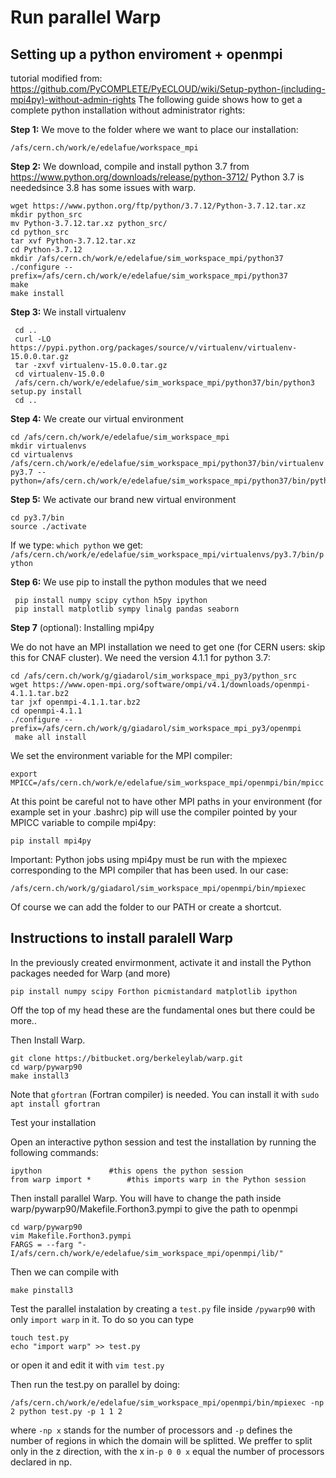 # Run parallel Warp
## Setting up a python enviroment + openmpi
tutorial modified from: https://github.com/PyCOMPLETE/PyECLOUD/wiki/Setup-python-(including-mpi4py)-without-admin-rights 
The following guide shows how to get a complete python installation without administrator rights:

**Step 1:** We move to the folder where we want to place our installation:

```
/afs/cern.ch/work/e/edelafue/workspace_mpi
```

**Step 2:** We download, compile and install python 3.7 from
https://www.python.org/downloads/release/python-3712/ Python 3.7 is neededsince 3.8 has some issues with warp.

```
wget https://www.python.org/ftp/python/3.7.12/Python-3.7.12.tar.xz
mkdir python_src
mv Python-3.7.12.tar.xz python_src/
cd python_src
tar xvf Python-3.7.12.tar.xz 
cd Python-3.7.12
mkdir /afs/cern.ch/work/e/edelafue/sim_workspace_mpi/python37
./configure --prefix=/afs/cern.ch/work/e/edelafue/sim_workspace_mpi/python37
make
make install
```

**Step 3:** We install virtualenv

```
 cd ..
 curl -LO https://pypi.python.org/packages/source/v/virtualenv/virtualenv-15.0.0.tar.gz
 tar -zxvf virtualenv-15.0.0.tar.gz
 cd virtualenv-15.0.0
 /afs/cern.ch/work/e/edelafue/sim_workspace_mpi/python37/bin/python3 setup.py install
 cd ..
```

**Step 4:** We create our virtual environment

```
cd /afs/cern.ch/work/e/edelafue/sim_workspace_mpi
mkdir virtualenvs
cd virtualenvs
/afs/cern.ch/work/e/edelafue/sim_workspace_mpi/python37/bin/virtualenv py3.7 --python=/afs/cern.ch/work/e/edelafue/sim_workspace_mpi/python37/bin/python3
```

**Step 5:** We activate our brand new virtual environment

```
cd py3.7/bin
source ./activate
```

If we type: `which python` we get:
`/afs/cern.ch/work/e/edelafue/sim_workspace_mpi/virtualenvs/py3.7/bin/python`

**Step 6:** We use pip to install the python modules that we need

```
 pip install numpy scipy cython h5py ipython
 pip install matplotlib sympy linalg pandas seaborn
```

**Step 7** (optional): Installing mpi4py

We do not have an MPI installation we need to get one (for CERN users: skip this for CNAF cluster). We need the version 4.1.1 for python 3.7:

```
cd /afs/cern.ch/work/g/giadarol/sim_workspace_mpi_py3/python_src
wget https://www.open-mpi.org/software/ompi/v4.1/downloads/openmpi-4.1.1.tar.bz2
tar jxf openmpi-4.1.1.tar.bz2
cd openmpi-4.1.1
./configure --prefix=/afs/cern.ch/work/g/giadarol/sim_workspace_mpi_py3/openmpi
 make all install
```

We set the environment variable for the MPI compiler:

```
export MPICC=/afs/cern.ch/work/e/edelafue/sim_workspace_mpi/openmpi/bin/mpicc
```

At this point be careful not to have other MPI paths in your environment (for example set in your .bashrc) pip will use the compiler pointed by your MPICC variable to compile mpi4py:

```
pip install mpi4py
```

Important: Python jobs using mpi4py must be run with the mpiexec corresponding to the MPI compiler that has been used. In our case:

```
/afs/cern.ch/work/g/giadarol/sim_workspace_mpi/openmpi/bin/mpiexec
```

Of course we can add the folder to our PATH or create a shortcut.


## Instructions to install paralell Warp 

In the previously created envirmonment, activate it and install the Python packages needed for Warp (and more)

```
pip install numpy scipy Forthon picmistandard matplotlib ipython
```

Off the top of my head these are the fundamental ones but there could be more.. 

Then Install Warp. 

```
git clone https://bitbucket.org/berkeleylab/warp.git
cd warp/pywarp90
make install3
```
Note that ```gfortran``` (Fortran compiler) is needed. You can install it with ```sudo apt install gfortran```

Test your installation

Open an interactive python session and test the installation by running the following commands:

```
ipython       		  #this opens the python session
from warp import *        #this imports warp in the Python session
```
Then install parallel Warp. You will have to change the path inside warp/pywarp90/Makefile.Forthon3.pympi to give the path to openmpi
```
cd warp/pywarp90
vim Makefile.Forthon3.pympi
FARGS = --farg "-I/afs/cern.ch/work/e/edelafue/sim_workspace_mpi/openmpi/lib/" 
```
Then we can compile with 
```
make pinstall3
```
Test the parallel instalation by creating a `test.py` file inside `/pywarp90` with only `import warp` in it. To do so you can type
```
touch test.py
echo "import warp" >> test.py
```
or open it and edit it with `vim test.py`

Then run the test.py on parallel by doing:
```
/afs/cern.ch/work/e/edelafue/sim_workspace_mpi/openmpi/bin/mpiexec -np 2 python test.py -p 1 1 2
```
where `-np x` stands for the number of processors and `-p` defines the number of regions in which the domain will be splitted. We preffer to split only in the z direction, with the x in`-p 0 0 x` equal the number of processors declared in np.

